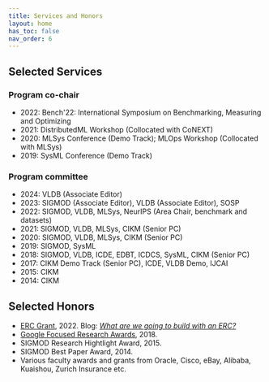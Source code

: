 ```yaml
---
title: Services and Honors
layout: home
has_toc: false
nav_order: 6
---
```


## Selected Services

### Program co-chair

- 2022: Bench'22: International Symposium on Benchmarking, Measuring and Optimizing
- 2021: DistributedML Workshop (Collocated with CoNEXT) 
- 2020: MLSys Conference (Demo Track); MLOps Workshop (Collocated with MLSys)
- 2019: SysML Conference (Demo Track)

### Program committee 

- 2024: VLDB (Associate Editor)
- 2023: SIGMOD (Associate Editor), VLDB (Associate Editor), SOSP 
- 2022: SIGMOD, VLDB, MLSys, NeurIPS (Area Chair, benchmark and datasets)
- 2021: SIGMOD, VLDB, MLSys, CIKM (Senior PC) 
- 2020: SIGMOD, VLDB, MLSys, CIKM (Senior PC)
- 2019: SIGMOD, SysML
- 2018: SIGMOD, VLDB, ICDE, EDBT, ICDCS, SysML, CIKM (Senior PC)
- 2017: CIKM Demo Track (Senior PC), ICDE, VLDB Demo, IJCAI
- 2015: CIKM
- 2014: CIKM


## Selected Honors

- [ERC Grant](https://erc.europa.eu/homepage), 2022. Blog: [_What are we going to build with an ERC?_](https://ds3lab.ghost.io/what-are-we-building-with-an-erc/)
- [Google Focused Research Awards](https://research.google/outreach/past-programs/focused-research-awards/), 2018.
- SIGMOD Research Hightlight Award, 2015.
- SIGMOD Best Paper Award, 2014.
- Various faculty awards and grants from Oracle, Cisco, eBay, Alibaba, Kuaishou, Zurich Insurance etc.

